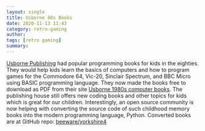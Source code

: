 ```yaml
---
layout: single
title: Usborne 80s Books 
date: 2020-11-13 11:43
category: retro-gaming 
author: 
tags: [retro gaming]
summary: 
---
```


[Usborne Publishing](https://usborne.com/us/) had popular programming books for kids in the eighties. They would help kids learn the basics of computers and how to program games for the Commodore 64, Vic-20, Sinclair Spectrum, and BBC Micro using BASIC programming language. They now made the books free to download as PDF from their site [Usborne 1980s computer books](https://usborne.com/gb/books/computer-and-coding-books). The publishing house still offers new coding books and other topics for kids which is great for our children. Interestingly, an open source community is now helping with converting the source code of such childhood memory books into the modern programming language, Python. Converted books are at GitHub repo: [beeware/yorkshire4](https://github.com/beeware/yorkshire4)